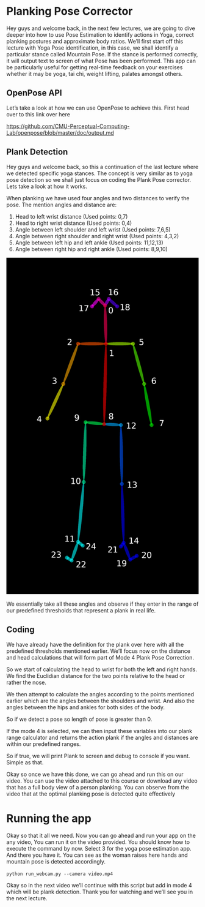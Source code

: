 # Planking Pose Corrector

Hey guys and welcome back, in the next few lectures, we are going to dive deeper into how to use Pose Estimation to identify actions in Yoga, correct planking postures and approximate body ratios. We’ll first start off this lecture with Yoga Pose identification, in this case, we shall identify a particular stance called Mountain Pose. If the stance is performed correctly, it will output text to screen of what Pose has been performed. This app can be particularly useful for getting real-time feedback on your exercises whether it may be yoga, tai chi, weight lifting, palates amongst others.

## OpenPose API

Let’s take a look at how we can use OpenPose to achieve this. 
First head over to this link over here

https://github.com/CMU-Perceptual-Computing-Lab/openpose/blob/master/doc/output.md

## Plank Detection

Hey guys and welcome back, so this a continuation of the last lecture where we detected specific yoga stances. The concept is very similar as to yoga pose detection so we shall just focus on coding the Plank Pose corrector.
Lets take a look at how it works.

When planking we have used four angles and two distances to verify the pose. The mention angles and distance are:

1.	Head to left wrist distance (Used points: 0,7)
2.	Head to right wrist distance (Used points: 0,4)
3.	Angle between left shoulder and left wrist (Used points: 7,6,5)
4.	Angle between right shoulder and right wrist (Used points: 4,3,2)
5.	Angle between left hip and left ankle (Used points: 11,12,13)
6.	Angle between right hip and right ankle (Used points: 8,9,10)

![alt text](https://github.com/CMU-Perceptual-Computing-Lab/openpose/raw/master/doc/media/keypoints_pose_25.png)

We essentially take all these angles and observe if they enter in the range of our predefined thresholds that represent a plank in real life.

## Coding
We have already have the definition for the plank over here with all the predefined thresholds mentioned earlier. We’ll focus now on the distance and head calculations that will form part of Mode 4 Plank Pose Correction.

So we start of calculating the head to wrist for both the left and right hands. We find the Euclidian distance for the two points relative to the head or rather the nose.

We then attempt to calculate the angles according to the points mentioned earlier which are the angles between the shoulders and wrist.  And also the angles between the hips and ankles for both sides of the body.

So if we detect a pose so length of pose is greater than 0.

If the mode 4 is selected, we can then input these variables into our plank range calculator and returns the action plank if the angles and distances are within our predefined ranges. 

So if true, we will print Plank to screen and debug to console if you want. Simple as that.

Okay so once we have this done, we can go ahead and run this on our video. You can use the video attached to this course or download any video that has a full body view of a person planking. You can observe from the video that at the optimal planking pose is detected quite effectively


# Running the app

Okay so that it all we need. Now you can go ahead and run your app on the any video, You can run it on the video provided. You should know how to execute the command by now.  Select 3 for the yoga pose estimation app. And there you have it. You can see as the woman raises here hands and mountain pose is detected accordingly.

```python run_webcam.py --camera video.mp4 ```

Okay so in the next video we’ll continue with this script but add in mode 4 which will be plank detection. Thank you for watching and we’ll see you in the next lecture.
